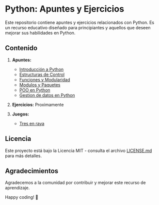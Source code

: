 # Python: Apuntes y Ejercicios

Este repositorio contiene apuntes y ejercicios relacionados con Python. Es un recurso educativo diseñado para principiantes y aquellos que deseen mejorar sus habilidades en Python.

## Contenido

1. **Apuntes:**
   - [Introducción a Python](https://github.com/MariaGargoles/PCPP1_Python/blob/main/tema_1.py)
   - [Estructuras de Control](https://github.com/MariaGargoles/PCPP1_Python/blob/main/tema_2.py)
   - [Funciones y Modularidad](https://github.com/MariaGargoles/PCPP1_Python/blob/main/tema_3.py)
   - [Modulos y Paquetes](https://github.com/MariaGargoles/PCPP1_Python/tree/main/tema_4_Modulos_Paquetes)
   - [POO en Python](https://github.com/MariaGargoles/PCPP1_Python/blob/main/tema_5.py)
   - [Gestion de datos en Python](https://github.com/MariaGargoles/PCPP1_Python/tree/main/tema_6_Datos_Python)


2. **Ejercicios:**
    Proximamente

3. **Juegos:**
   - [Tres en raya](https://github.com/MariaGargoles/PCPP1_Python/tree/main/Juegos)

## Licencia

Este proyecto está bajo la Licencia MIT - consulta el archivo [LICENSE.md](LICENSE.md) para más detalles.

## Agradecimientos

Agradecemos a la comunidad por contribuir y mejorar este recurso de aprendizaje.

Happy coding! 🚀
